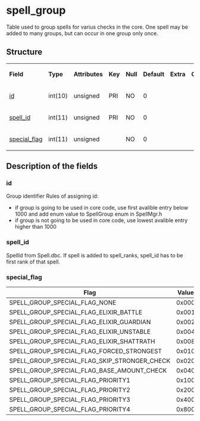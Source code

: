 # spell\_group

Table used to group spells for varius checks in the core. One spell may be added to many groups, but can occur in one group only once.

## Structure

<table>
<colgroup>
<col width="12%" />
<col width="12%" />
<col width="12%" />
<col width="12%" />
<col width="12%" />
<col width="12%" />
<col width="12%" />
<col width="12%" />
</colgroup>
<tbody>
<tr>
<td><p><strong>Field</strong></p></td>
<td><p><strong>Type</strong></p></td>
<td><p><strong>Attributes</strong></p></td>
<td><p><strong>Key</strong></p></td>
<td><p><strong>Null</strong></p></td>
<td><p><strong>Default</strong></p></td>
<td><p><strong>Extra</strong></p></td>
<td><p><strong>Comment</strong></p></td>
</tr>
<tr>
<td><p><a href="#id">id</a></p></td>
<td><p>int(10)</p></td>
<td><p>unsigned</p></td>
<td><p>PRI</p></td>
<td><p>NO</p></td>
<td><p>0</p></td>
<td><p> </p></td>
<td><p> </p></td>
</tr>
<tr>
<td><p><a href="#spell_id">spell_id</a></p></td>
<td><p>int(11)</p></td>
<td><p>unsigned</p></td>
<td><p>PRI</p></td>
<td><p>NO</p></td>
<td><p>0</p></td>
<td><p> </p></td>
<td><p> </p></td>
</tr>
<tr>
<td><p><a href="#special_flag">special_flag</a></p></td>
<td><p>int(11)</p></td>
<td><p>unsigned</p></td>
<td><p> </p></td>
<td><p>NO</p></td>
<td><p>0</p></td>
<td><p> </p></td>
<td><p> </p></td>
</tr>
</tbody>
</table>

## Description of the fields

### id

Group identifier
Rules of assigning id:

-   if group is going to be used in core code, use first avalible entry below 1000 and add enum value to SpellGroup enum in SpellMgr.h
-   if group is not going to be used in core code, use lowest avalible entry higher than 1000

### spell\_id

SpellId from Spell.dbc. If spell is added to spell\_ranks, spell\_id has to be first rank of that spell.

### special\_flag

| Flag                                         | Value  |
|----------------------------------------------|--------|
| SPELL_GROUP_SPECIAL_FLAG_NONE                | 0x000  |
| SPELL_GROUP_SPECIAL_FLAG_ELIXIR_BATTLE       | 0x001  |
| SPELL_GROUP_SPECIAL_FLAG_ELIXIR_GUARDIAN     | 0x002  |
| SPELL_GROUP_SPECIAL_FLAG_ELIXIR_UNSTABLE     | 0x004  |
| SPELL_GROUP_SPECIAL_FLAG_ELIXIR_SHATTRATH    | 0x008  |
| SPELL_GROUP_SPECIAL_FLAG_FORCED_STRONGEST    | 0x010  |
| SPELL_GROUP_SPECIAL_FLAG_SKIP_STRONGER_CHECK | 0x020  |
| SPELL_GROUP_SPECIAL_FLAG_BASE_AMOUNT_CHECK   | 0x040  |
| SPELL_GROUP_SPECIAL_FLAG_PRIORITY1           | 0x100  |
| SPELL_GROUP_SPECIAL_FLAG_PRIORITY2           | 0x200  |
| SPELL_GROUP_SPECIAL_FLAG_PRIORITY3           | 0x400  |
| SPELL_GROUP_SPECIAL_FLAG_PRIORITY4           | 0x800  |
